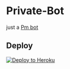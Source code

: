# Private-Bot

just a [ Pm bot](https://Tzuyu_Probot)

## Deploy 
<p align="left"><a href="https://dashboard.heroku.com/new?button-url=https%3A%2F%2Fgithub.com%2F&template=https%3A%2F%2Fgithub.com%2Fcat-of-tg%2FPrivate-Bot"> <img src="https://www.herokucdn.com/deploy/button.svg" alt="Deploy to Heroku" /></a></p>

